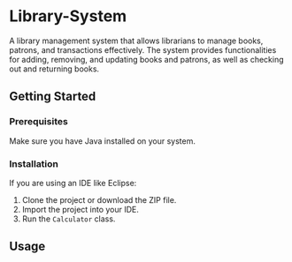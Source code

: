 # Library-System
 A library management system that allows librarians to manage books, patrons, and transactions effectively. The system provides functionalities for adding, removing, and updating books and patrons, as well as checking out and returning books.
## Getting Started
### Prerequisites
Make sure you have Java installed on your system.

### Installation
If you are using an IDE like Eclipse:
1. Clone the project or download the ZIP file.
2. Import the project into your IDE.
3. Run the `Calculator` class.

## Usage
